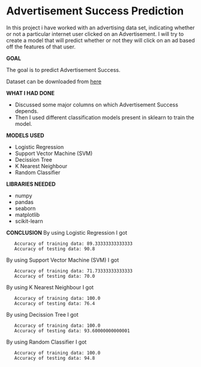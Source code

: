# Advertisement Success Prediction

In this project i have worked with an advertising data set, indicating whether or not a particular internet user clicked on an Advertisement. 
I will try to create a model that will predict whether or not they will click on an ad based off the features of that user.

**GOAL**

The goal is to predict Advertisement Success.

Dataset can be downloaded from [here](https://www.kaggle.com/fayomi/advertising)

**WHAT I HAD DONE**
- Discussed some major columns on which Advertisement Success depends.
- Then I used different classification models present in sklearn to train the model.


**MODELS USED**
-  Logistic Regression
-  Support Vector Machine (SVM)
-  Decission Tree
-  K Nearest Neighbour
-  Random  Classifier

**LIBRARIES NEEDED**
- numpy
- pandas
- seaborn
- matplotlib
- scikit-learn

**CONCLUSION**
By using Logistic Regression I got 
 ```
    Accuracy of training data: 89.33333333333333
    Accuracy of testing data: 90.8
 ``` 
 
 By using Support Vector Machine (SVM) I got 
 ```
    Accuracy of training data: 71.73333333333333
    Accuracy of testing data: 70.0
 ``` 
 
 By using K Nearest Neighbour I got 
 ```
    Accuracy of training data: 100.0
    Accuracy of testing data: 76.4
 ``` 
 
  By using Decission Tree I got 
 ```
    Accuracy of training data: 100.0
    Accuracy of testing data: 93.60000000000001
 ``` 
 
 By using Random  Classifier I got 
 ```
    Accuracy of training data: 100.0
    Accuracy of testing data: 94.8
 ``` 



